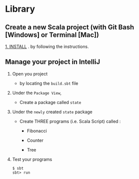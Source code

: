 # Library

## Create a new Scala project (with Git Bash [Windows] or Terminal [Mac])

[1. INSTALL](./INSTALL.md) . by following the instructions.

## Manage your project in IntelliJ

1. Open you project 

    * by locating the `build.sbt` file

2. Under the `Package View`, 

    * Create a package called `state`
    
3. Under the `newly` created `state` package 
    
    * Create THREE programs (i.e. Scala Script) called :
    
        - Fibonacci
        
        - Counter
    
        - Tree
     
4. Test your programs 

    ```shell
    $ sbt 
    sbt> run
    
    ```

